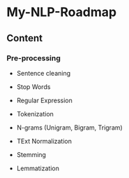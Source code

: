 # My-NLP-Roadmap

## Content

### Pre-processing

- Sentence cleaning

- Stop Words

- Regular Expression

- Tokenization

- N-grams (Unigram, Bigram, Trigram)

- TExt Normalization

- Stemming

- Lemmatization
